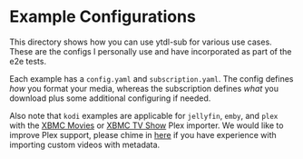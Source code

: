 # Example Configurations
This directory shows how you can use ytdl-sub for various use cases. These
are the configs I personally use and have incorporated as part of the e2e tests.

Each example has a `config.yaml` and `subscription.yaml`. The config defines
_how_ you format your media, whereas the subscription defines _what_ you 
download plus some additional configuring if needed.

Also note that `kodi` examples are applicable for `jellyfin`, `emby`, and
`plex` with the
[XBMC Movies](https://github.com/gboudreau/XBMCnfoMoviesImporter.bundle)
or
[XBMC TV Show](https://github.com/gboudreau/XBMCnfoTVImporter.bundle)
Plex importer. We would like to improve Plex support, please chime in
[here](https://github.com/jmbannon/ytdl-sub/issues/6)
if you have experience with importing custom videos with metadata.